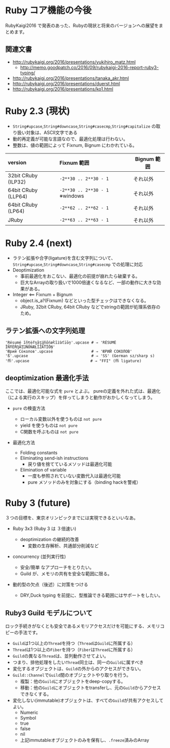 Ruby コア機能の今後
=====

RubyKaigi2016 で発表のあった、Rubyの現状と将来のバージョンへの展望をまとめます。


関連文書
-----

- http://rubykaigi.org/2016/presentations/yukihiro_matz.html
  - http://memo.goodpatch.co/2016/09/rubykaigi-2016-report-ruby3-typing/ 
- http://rubykaigi.org/2016/presentations/tanaka_akr.html
- http://rubykaigi.org/2016/presentations/duerst.html
- http://rubykaigi.org/2016/presentations/ko1.html


Ruby 2.3 (現状)
=====

- `String#upcase`,`String#downcase`,`String#casecmp`,`String#capitalize` の取り扱い対象は、ASCII文字である
- 動的再定義が可能な言語なので、最適化処理は行わない。
- 整数は、値の範囲によって Fixnum, Bignum にわかれている。

| version             | Fixnum 範囲                      | Bignum 範囲 |
|:------------------- |:-------------------------------- | ----------- |
| 32bit CRuby (ILP32) | `-2**30 .. 2**30 - 1`            | それ以外 |
| 64bit CRuby (LLP64) | `-2**30 .. 2**30 - 1`  ※windows  | それ以外 |
| 64bit CRuby (LP64)  | `-2**62 .. 2**62 - 1`            | それ以外 |
| JRuby               | `-2**63 .. 2**63 - 1`            | それ以外 |



Ruby 2.4 (next)
=====

- ラテン拡張や合字(ligature)を含む文字列について、`String#upcase`,`String#downcase`,`String#casecmp` での処理に対応
- Deoptimization
  - 事前最適化をおこない、最適化の前提が崩れたら破棄する。
  - 巨大なArrayの取り扱いで1000倍速くなるなど、一部の動作に大きな効果がある。
- Integer <== Fixnum + Bignum
  - object.is_a?(Fixnum) などといった型チェックはできなくなる。
  - JRuby, 32bit CRuby, 64bit CRuby などでstringの範囲が処理系依存のため。


ラテン拡張への文字列処理
-----

```
'Résumé ĭñŧėřŋãţĳňőńæłĩżàťïōņ'.upcase # ⇒ 'RÉSUMÉ ĬÑŦĖŘŊÃŢĲŇŐŃÆŁĨŻÀŤÏŌŅ'
'Юрий Соколов'.upcase                 # ⇒ 'ЮРИЙ СОКОЛОВ'
'ß'.upcase                            # ⇒ 'SS' (German sz/sharp s)
'ﬃ'.upcase                           # ⇒ "FFI" (ﬃ ligature)
```

deoptimization 最適化手法
-----

ここでは、最適化可能な式を `pure` とよぶ。
pureの定義を外れた式は、最適化（による実行のスキップ）を伴ってしまうと動作がおかしくなってしまう。

- `pure` の検査方法
  - ローカル変数以外を使うものは `not pure`
  - yield を使うものは `not pure`
  - C関数を呼ぶものは `not pure`

- 最適化方法
  - Folding constants
  - Eliminating send-ish instructions
    - 戻り値を捨てているメソッドは最適化可能
  - Elimination of variable
    - 一度も参照されていない変数代入は最適化可能
    - pure メソッドのみを対象にする（binding hackを警戒）



Ruby 3 (future)
=====

３つの目標を、東京オリンピックまでには実現できるといいなあ。

- Ruby 3x3 (Ruby 3 は ３倍速い)
  - deoptimization の継続的改善
    - 変数の生存解析、共通部分削減など

- concurrency (並列実行性)
  - 安全/簡単 なアプローチをとりたい。
  - Guild が、メモリの共有を安全な範囲に限る。

- 動的型の欠点（後述）に対策をつける
  - DRY,Duck typing を前提に、型推論できる範囲にはサポートをしたい。


Ruby3 Guild モデルについて
-----

ロック手続きがなくとも安全であるメモリアクセスだけを可能にする、メモリコピーの手法です。

- `Guild`は1つ以上の`Thread`を持つ（`Thread`は`Guild`に所属する）
- `Thread`は1つ以上の`Fiber`を持つ（`Fiber`は`Thread`に所属する）
- `Guild`の異なる`Thread`は、並列動作させてよい。
- つまり、排他処理をしたい`Thread`同士は、同一の`Guild`に属すべき
- 変化するオブジェクトは、`Guild`の外からのアクセスができない。
- `Guild::Channel`で`Guild`間のオブジェクトやり取りを行う。
  - 複製：他の`Guild`にオブジェクトをdeep-copyする。
  - 移動：他の`Guild`にオブジェクトをtransferし、元の`Guild`からアクセスできなくする。
- 変化しない(immutable)オブジェクトは、すべての`Guild`が共有アクセスしてよい。
  - Numeric
  - Symbol
  - true
  - false
  - nil
  - 上記immutableオブジェクトのみを保有し、`.freeze`済みのArray



